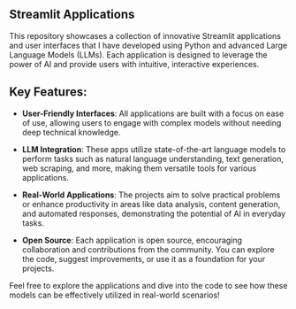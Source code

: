 ## Streamlit Applications 
 
This repository showcases a collection of innovative Streamlit applications and user interfaces that I have developed using Python and advanced Large Language Models (LLMs). Each application is designed to leverage the power of AI and provide users with intuitive, interactive experiences.  
 
## Key Features: 

- **User-Friendly Interfaces**: All applications are built with a focus on ease of use, allowing users to engage with complex models without needing deep technical knowledge.
  
- **LLM Integration**: These apps utilize state-of-the-art language models to perform tasks such as natural language understanding, text generation, web scraping, and more, making them versatile tools for various applications.
  
- **Real-World Applications**: The projects aim to solve practical problems or enhance productivity in areas like data analysis, content generation, and automated responses, demonstrating the potential of AI in everyday tasks.
  
- **Open Source**: Each application is open source, encouraging collaboration and contributions from the community. You can explore the code, suggest improvements, or use it as a foundation for your projects.

Feel free to explore the applications and dive into the code to see how these models can be effectively utilized in real-world scenarios!
